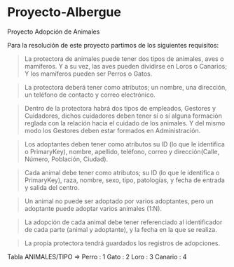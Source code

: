 # Proyecto-Albergue

Proyecto Adopción de Animales

Para la resolución de este proyecto partimos de los siguientes requisitos:

>La protectora de animales puede tener dos tipos de animales, aves o mamíferos. Y a su vez, las aves pueden dividirse en Loros o Canarios; Y los mamíferos pueden ser Perros o Gatos.

>La protectora deberá tener como atributos; un nombre, una dirección, un teléfono de contacto y correo electrónico.

>Dentro de la protectora habrá dos tipos de empleados, Gestores y Cuidadores, dichos cuidadores deben tener sí o sí alguna formación reglada con la relación hacia el cuidado de los animales. Y del mismo modo los Gestores deben estar formados en Administración.

>Los adoptantes deben tener como atributos su ID (lo que le identifica o PrimaryKey), nombre, apellido, teléfono, correo y dirección(Calle, Número, Población, Ciudad).

>Cada animal debe tener como atributos; su ID (lo que le identifica o PrimaryKey), raza, nombre, sexo, tipo, patologías, y fecha de entrada y salida del centro.

>Un animal no puede ser adoptado por varios adoptantes, pero un adoptante puede adoptar varios animales (1:N).

>La adopción de cada animal debe tener referenciado al identificador de cada parte (animal y adoptante), y la fecha en la que se realiza.

>La propia protectora tendrá guardados los registros de adopciones.

Tabla ANIMALES/TIPO =>
Perro : 1
Gato : 2
Loro : 3
Canario : 4




